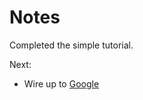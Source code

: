 # Notes

Completed the simple tutorial.

Next:

- Wire up to [Google](https://docs.feathersjs.com/cookbook/authentication/google.html#application-client-and-secret)
